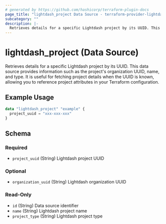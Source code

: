 ```yaml
---
# generated by https://github.com/hashicorp/terraform-plugin-docs
page_title: "lightdash_project Data Source - terraform-provider-lightdash"
subcategory: ""
description: |-
  Retrieves details for a specific Lightdash project by its UUID. This data source provides information such as the project's organization UUID, name, and type. It is useful for fetching project details when the UUID is known, allowing you to reference project attributes in your Terraform configuration.
---
```


# lightdash_project (Data Source)

Retrieves details for a specific Lightdash project by its UUID. This data source provides information such as the project's organization UUID, name, and type. It is useful for fetching project details when the UUID is known, allowing you to reference project attributes in your Terraform configuration.

## Example Usage

```terraform
data "lightdash_project" "example" {
  project_uuid = "xxx-xxx-xxx"
}
```

<!-- schema generated by tfplugindocs -->
## Schema

### Required

- `project_uuid` (String) Lightdash project UUID

### Optional

- `organization_uuid` (String) Lightdash organization UUID

### Read-Only

- `id` (String) Data source identifier
- `name` (String) Lightdash project name
- `project_type` (String) Lightdash project type
